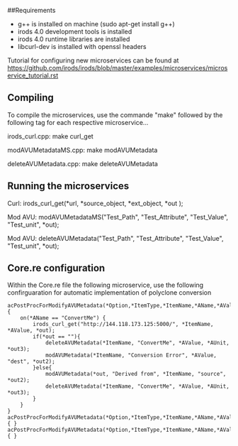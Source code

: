 ##Requirements 

* g++ is installed on machine (sudo apt-get install g++)
* irods 4.0 development tools is installed
* irods 4.0 runtime libraries are installed
* libcurl-dev is installed with openssl headers

Tutorial for configuring new microservices can be found at <https://github.com/irods/irods/blob/master/examples/microservices/microservice_tutorial.rst>

## Compiling

To compile the microservices, use the commande "make" followed by the following tag for each respective microservice...

irods\_curl.cpp: make curl\_get

modAVUMetadataMS.cpp: make modAVUMetadata

deleteAVUMetadata.cpp: make deleteAVUMetadata


## Running the microservices

Curl: irods\_curl\_get(\*url, \*source\_object, \*ext\_object, \*out );

Mod AVU: modAVUMetadataMS("Test\_Path", "Test\_Attribute", "Test\_Value", "Test\_unit", \*out);

Mod AVU: deleteAVUMetadata("Test\_Path", "Test\_Attribute", "Test\_Value", "Test\_unit", \*out);


## Core.re configuration


Within the Core.re file the following microservice, use the following confirguaration for automatic implementation of polyclone conversion

    acPostProcForModifyAVUMetadata(*Option,*ItemType,*ItemName,*AName,*AValue,*AUnit) { 
    	on(*AName == "ConvertMe") {
    		irods_curl_get("http://144.118.173.125:5000/", *ItemName, *AValue, *out);
    		if(*out == ""){
    			deleteAVUMetadata(*ItemName, "ConvertMe", *AValue, *AUnit, *out3);
    			modAVUMetadata(*ItemName, "Conversion Error", *AValue, "dest", *out2);
    		}else{
    			modAVUMetadata(*out, "Derived from", *ItemName, "source", *out2);
    			deleteAVUMetadata(*ItemName, "ConvertMe", *AValue, *AUnit, *out3); 	
    		}
    	}
    }
    acPostProcForModifyAVUMetadata(*Option,*ItemType,*ItemName,*AName,*AValue,*AUnit) { }
    acPostProcForModifyAVUMetadata(*Option,*ItemType,*ItemName,*AName,*AValue) { }
